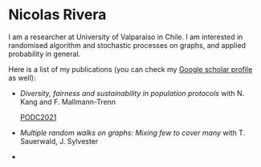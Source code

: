 <h1>Nicolas Rivera</h1>


I am a researcher at University of Valparaíso in Chile. I am interested in randomised algorithm and stochastic processes on graphs, and applied probability in general.


Here is a list of my publications (you can check my <a href="https://scholar.google.co.uk/citations?user=7yULPkgAAAAJ&hl=en"> Google scholar profile</a> as well):

- *Diversity, fairness and sustainability in population protocols* with N. Kang and F. Mallmann-Trenn

  <a href="https://dl.acm.org/doi/10.1145/3465084.3467940"> PODC2021</a>
- *Multiple random walks on graphs: Mixing few to cover many* with T. Sauerwald, J. Sylvester

- 



